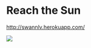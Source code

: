 # Reach the Sun

http://swannlv.herokuapp.com/

[<img src="https://cloud.githubusercontent.com/assets/2593258/7573953/b278159e-f7f7-11e4-9c7e-f532a62a888a.jpg">](http://swannlv.herokuapp.com/)




